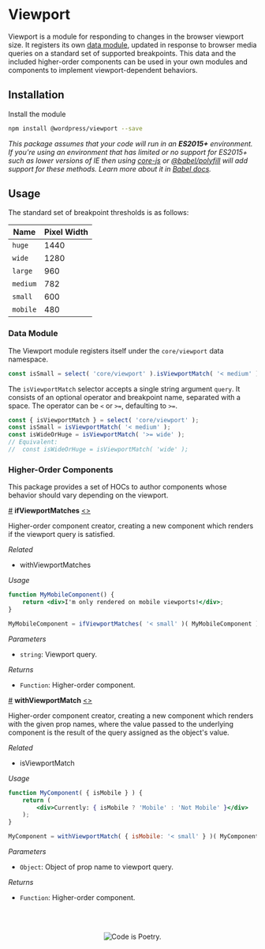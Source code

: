 # Viewport

Viewport is a module for responding to changes in the browser viewport size. It registers its own [data module](/packages/data/README.md), updated in response to browser media queries on a standard set of supported breakpoints. This data and the included higher-order components can be used in your own modules and components to implement viewport-dependent behaviors.

## Installation

Install the module

```bash
npm install @wordpress/viewport --save
```

_This package assumes that your code will run in an **ES2015+** environment. If you're using an environment that has limited or no support for ES2015+ such as lower versions of IE then using [core-js](https://github.com/zloirock/core-js) or [@babel/polyfill](https://babeljs.io/docs/en/next/babel-polyfill) will add support for these methods. Learn more about it in [Babel docs](https://babeljs.io/docs/en/next/caveats)._

## Usage

The standard set of breakpoint thresholds is as follows:

| Name     | Pixel Width |
| -------- | ----------- |
| `huge`   | 1440        |
| `wide`   | 1280        |
| `large`  | 960         |
| `medium` | 782         |
| `small`  | 600         |
| `mobile` | 480         |

### Data Module

The Viewport module registers itself under the `core/viewport` data namespace.

```js
const isSmall = select( 'core/viewport' ).isViewportMatch( '< medium' );
```

The `isViewportMatch` selector accepts a single string argument `query`. It consists of an optional operator and breakpoint name, separated with a space. The operator can be `<` or `>=`, defaulting to `>=`.

```js
const { isViewportMatch } = select( 'core/viewport' );
const isSmall = isViewportMatch( '< medium' );
const isWideOrHuge = isViewportMatch( '>= wide' );
// Equivalent: 
//  const isWideOrHuge = isViewportMatch( 'wide' );
```

### Higher-Order Components

This package provides a set of HOCs to author components whose behavior should vary depending on the viewport.

<!-- START TOKEN(Autogenerated API docs) -->

<a href="#ifviewportmatches">#</a> **ifViewportMatches** [\<>](src/index.js#L16-L16)

Higher-order component creator, creating a new component which renders if
the viewport query is satisfied.

_Related_

-   withViewportMatches

_Usage_

```jsx
function MyMobileComponent() {
	return <div>I'm only rendered on mobile viewports!</div>;
}

MyMobileComponent = ifViewportMatches( '< small' )( MyMobileComponent );
```

_Parameters_

-   `string`: Viewport query.

_Returns_

-   `Function`: Higher-order component.

<a href="#withviewportmatch">#</a> **withViewportMatch** [\<>](src/index.js#L17-L17)

Higher-order component creator, creating a new component which renders with
the given prop names, where the value passed to the underlying component is
the result of the query assigned as the object's value.

_Related_

-   isViewportMatch

_Usage_

```jsx
function MyComponent( { isMobile } ) {
	return (
		<div>Currently: { isMobile ? 'Mobile' : 'Not Mobile' }</div>
	);
}

MyComponent = withViewportMatch( { isMobile: '< small' } )( MyComponent );
```

_Parameters_

-   `Object`: Object of prop name to viewport query.

_Returns_

-   `Function`: Higher-order component.


<!-- END TOKEN(Autogenerated API docs) -->

<br/><br/><p align="center"><img src="https://s.w.org/style/images/codeispoetry.png?1" alt="Code is Poetry." /></p>

